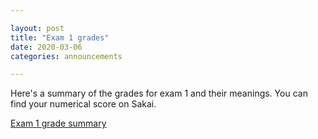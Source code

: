 ```yaml
---

layout: post
title: "Exam 1 grades"
date: 2020-03-06
categories: announcements

---
```


Here's a summary of the grades for exam 1 and their meanings. You can find your numerical score on Sakai.

<a href="{{ site.baseurl }}/exam1grades.pdf">Exam 1 grade summary</a>

